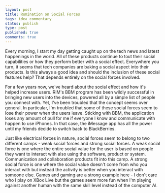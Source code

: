 ```yaml
---
layout: post
title: Rumination on Social Forces
tags: idea commentary
status: publish
type: post
published: true
comments: true
---
```

Every morning, I start my day getting caught up on the tech news and latest 
happenings in the world. All of these products continue to tout their social 
capabilities or how they perform better with a social effect. Everywhere you 
turn, it seems that tech companies are baking a social aspect into their products. 
Is this always a good idea and should the inclusion of these social features help? 
That depends entirely on the social forces involved.

For a few years now, we\'ve heard about the social effect and how it\'s helped increase 
users. RIM\'s BBM program has been wildly successful in bringing new users into the devices, 
powered all by a simple list of people you connect with. Yet, I\'ve been troubled that the 
concept seems over general. In particular, I\'m troubled that some of these social forces 
seem to lose their power when the users leave. Sticking with BBM, the application loses 
any amount of pull for me if everyone I know and communicate with happen to use iPhones. 
In that case, the iMessage app has all the power until my friends decide to switch back 
to BlackBerries.

Just like electrical forces in nature, social forces seem to belong to two different camps - weak 
social forces and strong social forces. A weak social force is one where the entire social 
value for the user is based on people they want to interact with also using the software, 
product or system. Communication and collaboration products fit into this camp. A strong social 
force is one where the social value doesn\'t come from who you interact with but instead the 
activity is better when you interact with someone else. Games and gaming are a strong example 
here - I don\'t care who I play on XBox Live but the games seem more fun when I\'m playing 
against another human with the same skill level instead of the computer AI.
